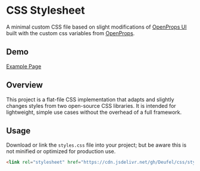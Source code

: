 # CSS Stylesheet

A minimal custom CSS file based on slight modifications of [OpenProps UI](https://open-props-ui.netlify.app/) built with the custom css variables from [OpenProps](https://open-props.style/).

## Demo
[Example Page](https://deufel.github.io/css/)

## Overview

This project is a flat-file CSS implementation that adapts and slightly changes styles from two open-source CSS libraries. It is intended for lightweight, simple use cases without the overhead of a full framework.

## Usage

Download or link the `styles.css` file into your project; but be aware this is not minified or optimized for production use.
```html
<link rel="stylesheet" href="https://cdn.jsdelivr.net/gh/Deufel/css/styles.css">
```
